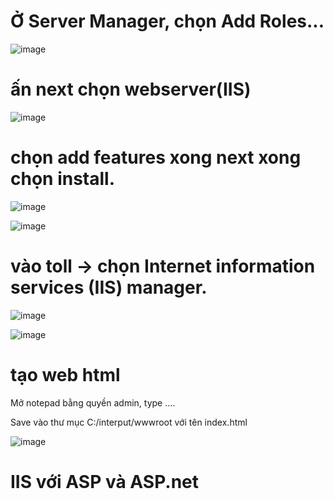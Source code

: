 # Ở Server Manager, chọn Add Roles...

![image](https://user-images.githubusercontent.com/95491130/182282011-62455e29-52af-4df2-b39b-c88268c0f643.png)

# ấn next chọn webserver(IIS)

![image](https://user-images.githubusercontent.com/95491130/182282250-3de68054-c793-4139-b1d3-a3cf67b60176.png)

# chọn add features xong next xong chọn install.

![image](https://user-images.githubusercontent.com/95491130/182282373-01db70a4-73a8-42e6-a759-ff3c4d82c2f3.png)

![image](https://user-images.githubusercontent.com/95491130/182282497-f279e5f9-9886-4b45-a7c4-6bc20073b25b.png)

# vào toll -> chọn Internet information services (IIS) manager.

![image](https://user-images.githubusercontent.com/95491130/182567684-5a5fca9c-91c9-4190-8172-9582ef7c261d.png)

![image](https://user-images.githubusercontent.com/95491130/182574400-598df75e-3208-47a9-8549-fffd70e30304.png)

# tạo web html 

Mở notepad bằng quyền admin, type ....

  Save vào thư mục C:/interput/wwwroot với tên index.html

![image](https://user-images.githubusercontent.com/95491130/182575698-12c0b581-3080-411a-ac3d-b6de0d963026.png)

# IIS với ASP  và ASP.net



